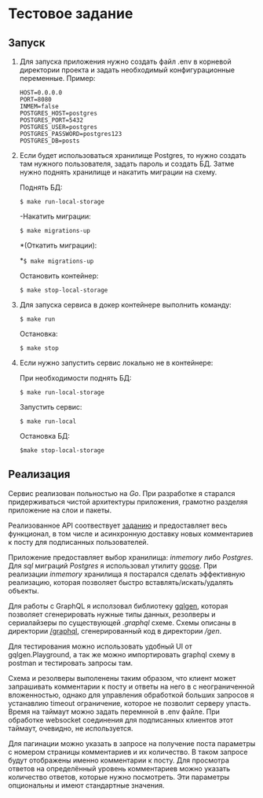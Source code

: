 # Тестовое задание

## Запуск

1. Для запуска приложения нужно создать файл .env в корневой директории проекта и задать необходимый конфигурационные переменные. Пример:
    ```
    HOST=0.0.0.0
    PORT=8080
    INMEM=false
    POSTGRES_HOST=postgres
    POSTGRES_PORT=5432
    POSTGRES_USER=postgres
    POSTGRES_PASSWORD=postgres123
    POSTGRES_DB=posts
    ```

2. Если будет использоваться хранилище Postgres, то нужно создать там нужного пользователя, задать пароль и создать БД. Затме нужно поднять хранилище и накатить миграции на схему.

    Поднять БД:

    ```$ make run-local-storage```

    -Накатить миграции:

    ```$ make migrations-up```

    *(Откатить миграции):

    *```$ make migrations-up```

    Остановить контейнер:

    ```$ make stop-local-storage```

2. Для запуска сервиса в докер контейнере выполнить команду:
    
    ```$ make run```

    Остановка:

    ```$ make stop```

3. Если нужно запустить сервис локально не в контейнере:

    При необходимости поднять БД:

    ```$ make run-local-storage```

    Запустить сервис:

    ```$ make run-local```

    Остановка БД:

    ```$make stop-local-storage```

## Реализация

Сервис реализован польностью на *Go*. При разработке я старался придерживаться чистой архитектуры приложения, грамотно разделяя приложение на слои и пакеты.

Реализованное API соотвествует [заданию](/doc/task.pdf) и предоставляет весь функционал, в том числе и асинхронную доставку новых комментариев к посту для подписанных пользователей.

Приложение предоставляет выбор хранилища: *inmemory* либо *Postgres*. Для *sql* миграций *Postgres* я использовал утилиту [goose](https://github.com/pressly/goose). При реализации *inmemory* хранилища я постарался сделать эффективную реализацию, которая позволяет быстро вставлять/искать/удалять объекты.

Для работы с GraphQL я исползовал библиотеку [gqlgen](https://gqlgen.com/), которая позволяет сгенерировать нужные типы данных, резолверы и сериалайзеры по существующей *.graphql* схеме. Схемы описаны в директории [/graphql](/graphql/), сгенерированный код в директории */gen*.

Для тестирования можно использовать удобный UI от gqlgen.Playground, а так же можно импортировать graphql схему в postman и тестировать запросы там.

Схема и резолверы выполенены таким образом, что клиент может запрашивать комментарии к посту и ответы на него в с неограниченной вложенностью, однако для управления обработкой больших запросов я устанавлию timeout ограничение, которое не позволит серверу упасть. Время на таймаут можно задать перемнной в .env файле. При обработке websocket соединения для подписанных клиентов этот таймаут, очевидно, не используется.

Для пагинации можно указать в запросе на получение поста параметры с номером страницы комментариев и их количество. В таком запросе будут отображены именно комментарии к посту. Для просмотра ответов на определённый уровень комментариев можно указать количество ответов, которые нужно посмотреть. Эти параметры опциональны и имеют стандартные значения.
